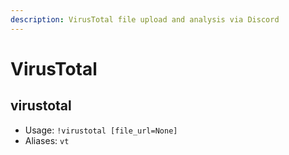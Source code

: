 ```yaml
---
description: VirusTotal file upload and analysis via Discord
---
```


# VirusTotal

## virustotal

* Usage: `!virustotal [file_url=None]`
* Aliases: `vt`
